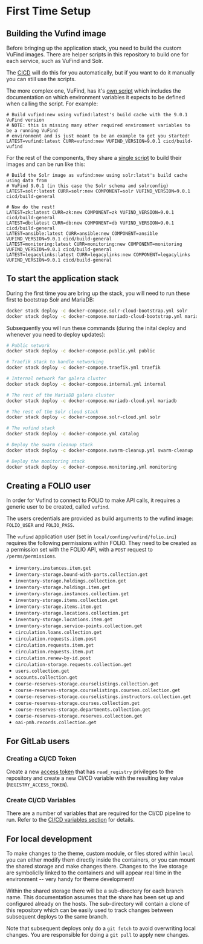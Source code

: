 # First Time Setup

## Building the Vufind image
Before bringing up the application stack, you need to build the custom
VuFind images. There are helper scripts in this repository to build one
for each service, such as VuFind and Solr.

The [CICD](CICD.md) will do this for you automatically, but if you want to
do it manually you can still use the scripts.

The more complex one, VuFind, has it's
[own script](https://github.com/MSU-Libraries/catalog/blob/main/cicd/build-vufind)
which includes the documentation on which environment variables it expects
to be defined when calling the script. For example:

```
# Build vufind:new using vufind:latest's build cache with the 9.0.1 VuFind version
# NOTE: this is missing many other required environment variables to be a running VuFind
# environment and is just meant to be an example to get you started!
LATEST=vufind:latest CURR=vufind:new VUFIND_VERSION=9.0.1 cicd/build-vufind
```

For the rest of the components, they share a
[single script](https://github.com/MSU-Libraries/catalog/blob/main/cicd/build-general)
to build their images and can be run like this:

```
# Build the Solr image as vufind:new using solr:latst's build cache using data from
# VuFind 9.0.1 (in this case the Solr schema and solrconfig)
LATEST=solr:latest CURR=solr:new COMPONENT=solr VUFIND_VERSION=9.0.1 cicd/build-general

# Now do the rest!
LATEST=zk:latest CURR=zk:new COMPONENT=zk VUFIND_VERSION=9.0.1 cicd/build-general
LATEST=db:latest CURR=db:new COMPONENT=db VUFIND_VERSION=9.0.1 cicd/build-general
LATEST=ansible:latest CURR=ansible:new COMPONENT=ansible VUFIND_VERSION=9.0.1 cicd/build-general
LATEST=monitoring:latest CURR=monitoring:new COMPONENT=monitoring VUFIND_VERSION=9.0.1 cicd/build-general
LATEST=legacylinks:latest CURR=legacylinks:new COMPONENT=legacylinks VUFIND_VERSION=9.0.1 cicd/build-general
```

## To start the application stack
During the first time you are bring up the stack, you will need
to run these first to bootstrap Solr and MariaDB:
```bash
docker stack deploy -c docker-compose.solr-cloud-bootstrap.yml solr
docker stack deploy -c docker-compose.mariadb-cloud-bootstrap.yml mariadb
```

Subsequently you will run these commands (during the inital deploy
and whenever you need to deploy updates):
```bash
# Public network
docker stack deploy -c docker-compose.public.yml public

# Traefik stack to handle networking
docker stack deploy -c docker-compose.traefik.yml traefik

# Internal network for galera cluster
docker stack deploy -c docker-compose.internal.yml internal

# The rest of the MariaDB galera cluster
docker stack deploy -c docker-compose.mariadb-cloud.yml mariadb

# The rest of the Solr cloud stack
docker stack deploy -c docker-compose.solr-cloud.yml solr

# The vufind stack
docker stack deploy -c docker-compose.yml catalog

# Deploy the swarm cleanup stack
docker stack deploy -c docker-compose.swarm-cleanup.yml swarm-cleanup

# Deploy the monitoring stack
docker stack deploy -c docker-compose.monitoring.yml monitoring
```

## Creating a FOLIO user
In order for Vufind to connect to FOLIO to make API calls, it
requires a generic user to be created, called `vufind`.

The users credentials are provided as build arguments to the vufind image:
`FOLIO_USER` and `FOLIO_PASS`.

The `vufind` application user (set in `local/confing/vufind/folio.ini`) requires the
following permissions within FOLIO. They need to be created as a permission set with the FOLIO API,
with a `POST` request to `/perms/permissions`.

* `inventory.instances.item.get`
* `inventory-storage.bound-with-parts.collection.get`
* `inventory-storage.holdings.collection.get`
* `inventory-storage.holdings.item.get`
* `inventory-storage.instances.collection.get`
* `inventory-storage.items.collection.get`
* `inventory-storage.items.item.get`
* `inventory-storage.locations.collection.get`
* `inventory-storage.locations.item.get`
* `inventory-storage.service-points.collection.get`
* `circulation.loans.collection.get`
* `circulation.requests.item.post`
* `circulation.requests.item.get`
* `circulation.requests.item.put`
* `circulation.renew-by-id.post`
* `circulation-storage.requests.collection.get`
* `users.collection.get`
* `accounts.collection.get`
* `course-reserves-storage.courselistings.collection.get`
* `course-reserves-storage.courselistings.courses.collection.get`
* `course-reserves-storage.courselistings.instructors.collection.get`
* `course-reserves-storage.courses.collection.get`
* `course-reserves-storage.departments.collection.get`
* `course-reserves-storage.reserves.collection.get`
* `oai-pmh.records.collection.get`

## For GitLab users
### Creating a CI/CD Token
Create a new [access token](https://gitlab.msu.edu/help/user/project/settings/project_access_tokens)
that has `read_registry` privileges to the repository and create a new CI/CD variable with the
resulting key value (`REGISTRY_ACCESS_TOKEN`).

### Create CI/CD Variables
There are a number of variables that are required for the CI/CD pipeline to run. Refer to the
[CI/CD variables section](CICD.md#variables) for details.

## For local development
To make changes to the theme, custom module, or files stored within `local` you can either
modify them directly inside the containers, or you can mount the shared storage and make
changes there. Changes to the live storage are symboliclly linked to the containers and will
appear real time in the environment -- very handy for theme development!

Within the shared storage there will be a sub-directory for each branch name. This documentation
assumes that the share has been set up and configured already on the hosts. The sub-directory
will contain a clone of this repository which can be easily used to track changes between
subsequent deploys to the same branch.

Note that subsequent deploys only do a `git fetch` to avoid overwriting local changes. You are
responsible for doing a `git pull` to apply new changes.
